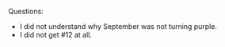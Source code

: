 Questions: 
- I did not understand why September was not turning purple. 
- I did not get #12 at all. 
